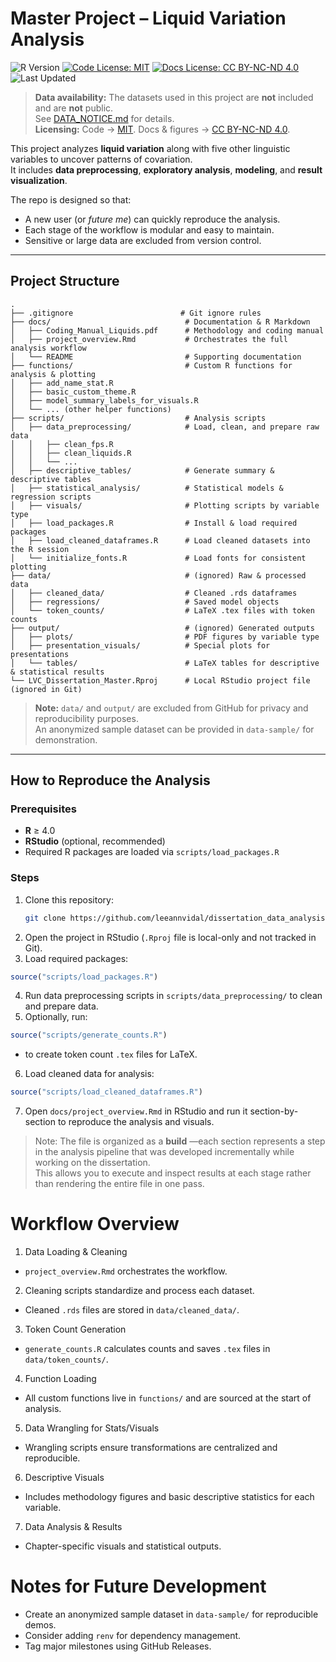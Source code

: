 # Master Project – Liquid Variation Analysis

![R Version](https://img.shields.io/badge/R-%3E%3D4.0-blue)
[![Code License: MIT](https://img.shields.io/github/license/leeannvidal/dissertation_data_analysis)](LICENSE)
[![Docs License: CC BY-NC-ND 4.0](https://img.shields.io/badge/Docs%20License-CC%20BY--NC--ND%204.0-lightgrey.svg)](LICENSE-docs.md)
![Last Updated](https://img.shields.io/github/last-commit/leeannvidal/dissertation_data_analysis)

> **Data availability:** The datasets used in this project are **not** included and are **not** public.  
> See [DATA_NOTICE.md](DATA_NOTICE.md) for details.  
> **Licensing:** Code → [MIT](LICENSE). Docs & figures → [CC BY-NC-ND 4.0](LICENSE-docs.md).


This project analyzes **liquid variation** along with five other linguistic variables to uncover patterns of covariation.  
It includes **data preprocessing**, **exploratory analysis**, **modeling**, and **result visualization**.  

The repo is designed so that:
- A new user (or *future me*) can quickly reproduce the analysis.
- Each stage of the workflow is modular and easy to maintain.
- Sensitive or large data are excluded from version control.

---

## Project Structure

```text
.
├── .gitignore                        # Git ignore rules
├── docs/                              # Documentation & R Markdown
│   ├── Coding_Manual_Liquids.pdf      # Methodology and coding manual
│   ├── project_overview.Rmd           # Orchestrates the full analysis workflow
│   └── README                         # Supporting documentation
├── functions/                         # Custom R functions for analysis & plotting
│   ├── add_name_stat.R
│   ├── basic_custom_theme.R
│   ├── model_summary_labels_for_visuals.R
│   └── ... (other helper functions)
├── scripts/                           # Analysis scripts
│   ├── data_preprocessing/            # Load, clean, and prepare raw data
│   │   ├── clean_fps.R
│   │   ├── clean_liquids.R
│   │   └── ...
│   ├── descriptive_tables/            # Generate summary & descriptive tables
│   ├── statistical_analysis/          # Statistical models & regression scripts
│   ├── visuals/                       # Plotting scripts by variable type
│   ├── load_packages.R                # Install & load required packages
│   ├── load_cleaned_dataframes.R      # Load cleaned datasets into the R session
│   └── initialize_fonts.R             # Load fonts for consistent plotting
├── data/                              # (ignored) Raw & processed data
│   ├── cleaned_data/                  # Cleaned .rds dataframes
│   ├── regressions/                   # Saved model objects
│   └── token_counts/                  # LaTeX .tex files with token counts
├── output/                            # (ignored) Generated outputs
│   ├── plots/                         # PDF figures by variable type
│   ├── presentation_visuals/          # Special plots for presentations
│   └── tables/                        # LaTeX tables for descriptive & statistical results
└── LVC_Dissertation_Master.Rproj      # Local RStudio project file (ignored in Git)
```

> **Note:** `data/` and `output/` are excluded from GitHub for privacy and reproducibility purposes.  
> An anonymized sample dataset can be provided in `data-sample/` for demonstration.

---

## How to Reproduce the Analysis

### Prerequisites
- **R** ≥ 4.0
- **RStudio** (optional, recommended)
- Required R packages are loaded via `scripts/load_packages.R`

### Steps
  1. Clone this repository:
     ```bash
     git clone https://github.com/leeannvidal/dissertation_data_analysis.git
     ```
  2. Open the project in RStudio (`.Rproj` file is local-only and not tracked in Git).
  3. Load required packages:
  ```r 
  source("scripts/load_packages.R")
  ```
  4. Run data preprocessing scripts in `scripts/data_preprocessing/` to clean and prepare data.
  5. Optionally, run:
  ```r 
  source("scripts/generate_counts.R")
  ```
  - to create token count `.tex` files for LaTeX.
  6. Load cleaned data for analysis:
  ```r 
  source("scripts/load_cleaned_dataframes.R")
  ```
  
  7. Open `docs/project_overview.Rmd` in RStudio and run it section-by-section to reproduce the analysis and visuals.  
  
> Note: The file is organized as a **build** —each section represents a step in the analysis pipeline that was developed incrementally while working on the dissertation.  
> This allows you to execute and inspect results at each stage rather than rendering the entire file in one pass.

# Workflow Overview
  1. Data Loading & Cleaning
  - `project_overview.Rmd` orchestrates the workflow.
  2. Cleaning scripts standardize and process each dataset.
  - Cleaned `.rds` files are stored in `data/cleaned_data/`.
  3. Token Count Generation
  - `generate_counts.R` calculates counts and saves `.tex` files in `data/token_counts/`.
  4. Function Loading
  - All custom functions live in `functions/` and are sourced at the start of analysis.
  5. Data Wrangling for Stats/Visuals
  - Wrangling scripts ensure transformations are centralized and reproducible.
  6. Descriptive Visuals
  - Includes methodology figures and basic descriptive statistics for each variable.
  7. Data Analysis & Results
  - Chapter-specific visuals and statistical outputs.
  
# Notes for Future Development
  - Create an anonymized sample dataset in `data-sample/` for reproducible demos.
  - Consider adding `renv` for dependency management.
  - Tag major milestones using GitHub Releases.